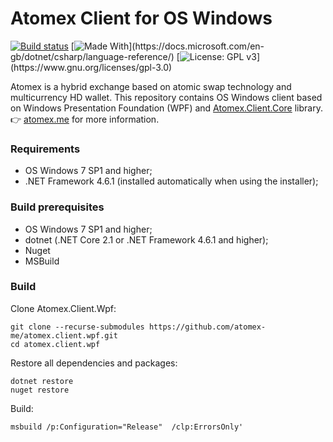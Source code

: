 # Atomex Client for OS Windows
[![Build status](https://ci.appveyor.com/api/projects/status/vhhd5xaoa792d1ce?svg=true)](https://ci.appveyor.com/project/cranberrybucket/atomex-client-wpf)
[![Made With](https://img.shields.io/badge/made%20with-C%23-success.svg?)](https://docs.microsoft.com/en-gb/dotnet/csharp/language-reference/)
[![License: GPL v3](https://img.shields.io/badge/License-GPL%20v3-blue.svg?)](https://www.gnu.org/licenses/gpl-3.0)

Atomex is a hybrid exchange based on atomic swap technology and multicurrency HD wallet.
This repository contains OS Windows client based on Windows Presentation Foundation (WPF) and [Atomex.Client.Core](https://github.com/atomex-me/atomex.client.core) library.
👉 [atomex.me](https://atomex.me) for more information.

### Requirements

- OS Windows 7 SP1 and higher;
- .NET Framework 4.6.1 (installed automatically when using the installer);

### Build prerequisites

- OS Windows 7 SP1 and higher;
- dotnet (.NET Core 2.1 or .NET Framework 4.6.1 and higher);
- Nuget
- MSBuild 

### Build

Clone Atomex.Client.Wpf:
    
    git clone --recurse-submodules https://github.com/atomex-me/atomex.client.wpf.git
    cd atomex.client.wpf
    
Restore all dependencies and packages:

    dotnet restore
    nuget restore
    
Build:

    msbuild /p:Configuration="Release"  /clp:ErrorsOnly'
